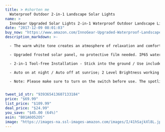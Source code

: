 ```yaml
---
title: > #shorten me
  Waterproof Outdoor 2-in-1 Landscape Solar Lights
name: >
  InnoGear Upgraded Solar Lights 2-in-1 Waterproof Outdoor Landscape Lighting Spotlight Wall Light Auto On/Off for Yard Garden Driveway Pathway Pool (Warm White Light)
date: "2017-12-09 08:01:03"
buy_now: "https://www.amazon.com/InnoGear-Upgraded-Waterproof-Landscape-Spotlight/dp/B01A6O52OS?psc=1&SubscriptionId=AKIAIA5RBQIWQVTCUEUQ&tag=coldcutdeals-20&linkCode=xm2&camp=2025&creative=165953&creativeASIN=B01A6O52OS"
description_markdown: >-

  - The warm white tone creates an atmosphere of relaxation and comfort and produces welcome home feeling.

  - Upgraded frosted solar panel, no protective film needed. IP65 waterproof, heatproof and super bright-200 lumen output, 4 x 50 lumen enhanced LED

  - 2-in-1 Tool-free Installation - Stick into the ground / Use included screws to mount on the wall.

  - Auto on at night / Auto off at sunrise; 2 Level Brightness working modes; Longer Working Time with built-in 18650 lithium rechargeable battery (2200mAh)

  - Note: Please make sure to turn on the switch before use. The spotlight is light sensitive and won't light up in bright place. To turn on the light in the daytime, please fully cover the solar panel and make sure there is no light source or sunshine detected.


tweet_id_str: "939365413607133184"
price: "$69.99"
list_price: "$109.99"
deal_price: "$24.99"
you_save: "$45.00 (64%)"
asin: "B01A6O52OS"
image: "https://images-na.ssl-images-amazon.com/images/I/41hSajkXl8L.jpg"
---
```

